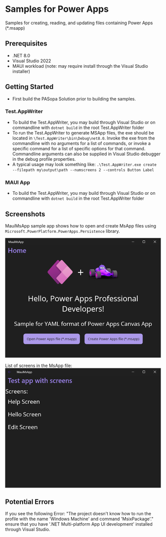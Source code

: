 # Samples for Power Apps

Samples for creating, reading, and updating files containing Power Apps (*.msapp)

## Prerequisites
- .NET 8.0
- Visual Studio 2022
- MAUI workload (note: may require install through the Visual Studio installer)

## Getting Started
- First build the PASopa Solution prior to building the samples.

### Test.AppWriter
- To build the Test.AppWriter, you may build through Visual Studio or on commandline with `dotnet build` in the root Test.AppWriter folder
- To run the Test.AppWriter to generate MSApp files, the exe should be located in `\Test.AppWriter\bin\Debug\net8.0`. Invoke the exe from the commandline with no arguments for a list of commands, or invoke a specific command for a list of specific options for that command.
Commandline arguments can also be supplied in Visual Studio debugger in the debug profile properties.
- A typical usage may look something like:
`.\Test.AppWriter.exe create --filepath my\output\path --numscreens 2 --controls Button Label`

### MAUI App
- To build the Test.AppWriter, you may build through Visual Studio or on commandline with `dotnet build` in the root Test.AppWriter folder

## Screenshots
MauiMsApp sample app shows how to open and create MsApp files using `Microsoft.PowerPlatform.PowerApps.Persistence` library.

![Open & Create MsApp](images/MauiMsApp.png)

List of screens in the MsApp file:
![List of screens](images/MauiMsApp-ScreenList.png)

## Potential Errors
If you see the following Error:
"The project doesn't know how to run the profile with the name 'Windows Machine' and command 'MsixPackage'."
ensure that you have '.NET Multi-platform App UI development' installed through Visual Studio.